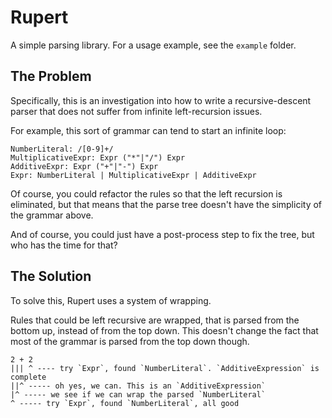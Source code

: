 # Rupert

A simple parsing library. For a usage example, see the `example` folder.

## The Problem

Specifically, this is an investigation into how to write a recursive-descent parser that does not suffer from infinite left-recursion issues.

For example, this sort of grammar can tend to start an infinite loop:

```
NumberLiteral: /[0-9]+/
MultiplicativeExpr: Expr ("*"|"/") Expr
AdditiveExpr: Expr ("+"|"-") Expr
Expr: NumberLiteral | MultiplicativeExpr | AdditiveExpr
```

Of course, you could refactor the rules so that the left recursion is eliminated, but that means that the parse tree doesn't have the simplicity of the grammar above.

And of course, you could just have a post-process step to fix the tree, but who has the time for that?

## The Solution

To solve this, Rupert uses a system of wrapping.

Rules that could be left recursive are wrapped, that is parsed from the bottom up, instead of from the top down. This doesn't change the fact that most of the grammar is parsed from the top down though.

```
2 + 2
||| ^ ---- try `Expr`, found `NumberLiteral`. `AdditiveExpression` is complete
||^ ----- oh yes, we can. This is an `AdditiveExpression`
|^ ----- we see if we can wrap the parsed `NumberLiteral`
^ ----- try `Expr`, found `NumberLiteral`, all good
```
